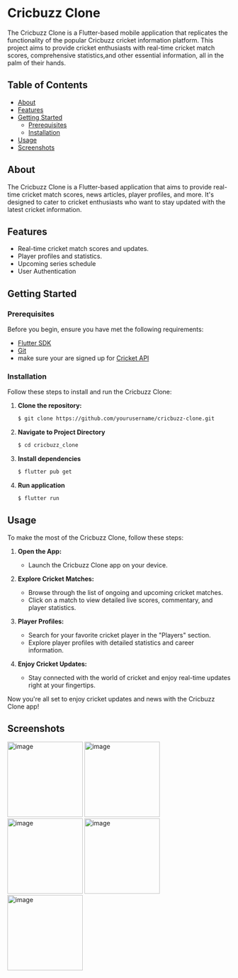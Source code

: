 # Cricbuzz Clone
The Cricbuzz Clone is a Flutter-based mobile application that replicates the functionality of the popular Cricbuzz cricket information platform. This project aims to provide cricket enthusiasts with real-time cricket match scores, comprehensive statistics,and other essential information, all in the palm of their hands.

## Table of Contents

- [About](#about)
- [Features](#features)
- [Getting Started](#getting-started)
  - [Prerequisites](#prerequisites)
  - [Installation](#installation)
- [Usage](#usage)
- [Screenshots](#screenshots)

## About

The Cricbuzz Clone is a Flutter-based application that aims to provide real-time cricket match scores, news articles, player profiles, and more. It's designed to cater to cricket enthusiasts who want to stay updated with the latest cricket information.

## Features

- Real-time cricket match scores and updates.
- Player profiles and statistics.
- Upcoming series schedule
- User Authentication

## Getting Started

### Prerequisites

Before you begin, ensure you have met the following requirements:

- [Flutter SDK](https://flutter.dev/docs/get-started/install)
- [Git](https://git-scm.com/downloads)
- make sure your are signed up for [Cricket API](https://cricketdata.org) 

### Installation

Follow these steps to install and run the Cricbuzz Clone:

1. **Clone the repository:**

   ```bash
   $ git clone https://github.com/yourusername/cricbuzz-clone.git

2. **Navigate to Project Directory**
   
   ```bash
   $ cd cricbuzz_clone
4. **Install dependencies**
   
   ```bash
   $ flutter pub get
6. **Run application**

   ```bash
   $ flutter run

## Usage

To make the most of the Cricbuzz Clone, follow these steps:

1. **Open the App:**
   - Launch the Cricbuzz Clone app on your device.

2. **Explore Cricket Matches:**
   - Browse through the list of ongoing and upcoming cricket matches.
   - Click on a match to view detailed live scores, commentary, and player statistics.

3. **Player Profiles:**
   - Search for your favorite cricket player in the "Players" section.
   - Explore player profiles with detailed statistics and career information.

4. **Enjoy Cricket Updates:**
   - Stay connected with the world of cricket and enjoy real-time updates right at your fingertips.


Now you're all set to enjoy cricket updates and news with the Cricbuzz Clone app!

## Screenshots
<img width="170" alt="image" src="https://github.com/PatelPruthvi/cricbuzz_clone/assets/71627511/0fe3596a-4d78-4ada-b69d-b213fb321636">
<img width="170" alt="image" src="https://github.com/PatelPruthvi/cricbuzz_clone/assets/71627511/9c714c0c-0ab9-410c-86d9-e760e769b49e">
<img width="170" alt="image" src="https://github.com/PatelPruthvi/cricbuzz_clone/assets/71627511/cc1b4e1f-8ae2-45f3-a7f2-b4ab1c107379">
<img width="170" alt="image" src="https://github.com/PatelPruthvi/cricbuzz_clone/assets/71627511/63b813e3-e851-45f9-b757-6faa4c096d79">
<img width="170" alt="image" src="https://github.com/PatelPruthvi/cricbuzz_clone/assets/71627511/25dd797d-e13c-43b2-8195-cdf6be442339">

